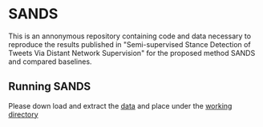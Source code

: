 # SANDS
This is an annonymous repository containing code and data necessary to
reproduce the results published in
"Semi-supervised Stance Detection of Tweets Via Distant Network Supervision"
for the proposed method SANDS and compared baselines.

## Running SANDS
Please down load and extract the [data](https://drive.google.com/file/d/1kJuNjSGwT3riZFyMsvm28TBbjYY8neER/view?usp=sharing) and place under the
[working directory](SANDS/)
